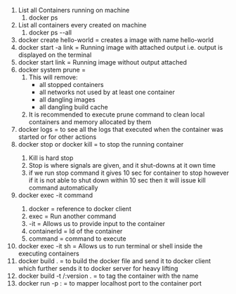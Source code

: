1. List all Containers running on machine
    1. docker ps
2. List all containers every created on machine
    1. docker ps --all
3. docker create hello-world = creates a image with name hello-world
4. docker start -a link = Running image with attached output i.e. output is displayed on the terminal
5. docker start link = Running image without output attached
6. docker system prune =
    1. This will remove:
        - all stopped containers
        - all networks not used by at least one container
        - all dangling images
        - all dangling build cache
    2. It is recommended to execute prune command to clean local containers and memory allocated by them
7. docker logs <containerId> = to see all the logs that executed when the container was started or for other actions
8. docker stop <containerId> or docker kill = to stop the running container
    1. Kill is hard stop
    2. Stop is where signals are given, and it shut-downs at it own time
    3. if we run stop command it gives 10 sec for container to stop however if it is not able to shut down within 10 sec
       then it will issue kill command automatically
9. docker exec -it <containerId> command
    1. docker = reference to docker client
    2. exec = Run another command
    3. -it = Allows us to provide input to the container
    4. containerId = Id of the container
    5. command = command to execute
10. docker exec -it <containerId> sh = Allows us to run terminal or shell inside the executing containers
11. docker build . = to build the docker file and send it to docker client which further sends it to docker server for
    heavy lifting
12. docker build -t <dockerId>/<imageName>:version . = to tag the container with the name
13. docker run -p <localhostport>:<conmtainerport> <imageId> = to mapper localhost port to the container port